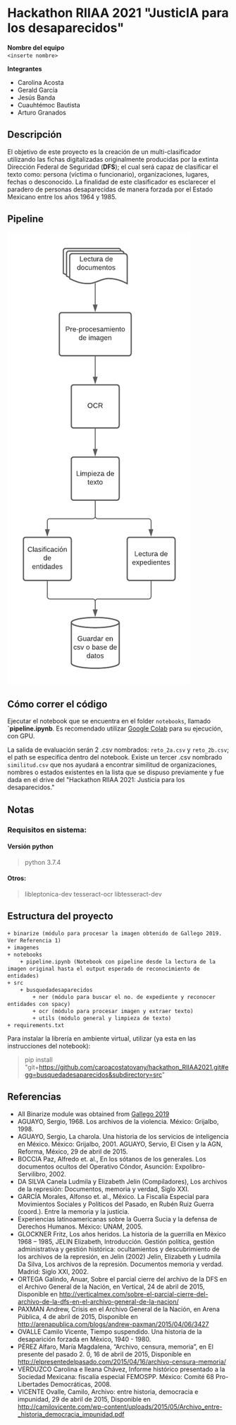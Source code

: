 # Hackathon RIIAA 2021 "JusticIA para los desaparecidos"

**Nombre del equipo**  
`<inserte nombre>`


**Integrantes**
* Carolina Acosta
* Gerald García
* Jesús Banda
* Cuauhtémoc Bautista
* Arturo Granados

## Descripción

El objetivo de este proyecto es la creación de un multi-clasificador utilizando las fichas digitalizadas
originalmente producidas por la extinta Dirección Federal de Seguridad (**DFS**); el cual será capaz de 
clasificar el texto como: persona (víctima o funcionario), organizaciones, lugares, fechas o desconocido.
La finalidad de este clasificador es esclarecer el paradero de personas desaparecidas de manera forzada 
por el Estado Mexicano entre los años 1964 y 1985.


## Pipeline
![Pipeline](./imagenes/pipeline.png "Pipeline")

## Cómo correr el código
Ejecutar el notebook que se encuentra en el folder `notebooks`, llamado **`pipeline.ipynb**. 
Es recomendado utilizar [Google Colab](https://colab.research.google.com) para su ejecución, con GPU.

La salida de evaluación serán 2 .csv nombrados: `reto_2a.csv` y `reto_2b.csv`; el path se especifíca dentro del notebook.
Existe un tercer .csv nombrado `similitud.csv` que nos ayudará a encontrar similitud de organizaciones, nombres o estados
existentes en la lista que se dispuso previamente y fue dada en el drive del "Hackathon RIIAA 2021: Justicia para los desaparecidos."



## Notas
### Requisitos en sistema:

#### Versión python
> python 3.7.4

#### Otros:
> libleptonica-dev tesseract-ocr libtesseract-dev

## Estructura del proyecto

```
+ binarize (módulo para procesar la imagen obtenido de Gallego 2019. Ver Referencia 1)
+ imagenes
+ notebooks
    + pipeline.ipynb (Notebook con pipeline desde la lectura de la imagen original hasta el output esperado de reconocimiento de entidades)
+ src
    + busquedadesaparecidos 
        + ner (módulo para buscar el no. de expediente y reconocer entidades con spacy)
        + ocr (módulo para procesar imagen y extraer texto)
        + utils (módulo general y limpieza de texto)
+ requirements.txt
```

Para instalar la librería en ambiente virtual, utilizar (ya esta en las instrucciones del notebook):
> pip install "git+https://github.com/caroacostatovany/hackathon_RIIAA2021.git#egg=busquedadesaparecidos&subdirectory=src"


## Referencias

- All Binarize module was obtained from [Gallego 2019](https://github.com/ajgallego/document-image-binarization) 
- AGUAYO, Sergio, 1968. Los archivos de la violencia. México: Grijalbo, 1998.
- AGUAYO, Sergio, La charola. Una historia de los servicios de inteligencia en México. México: Grijalbo, 2001.
AGUAYO, Servio, El Cisen y la AGN, Reforma, México, 29 de abril de 2015.
- BOCCIA Paz, Alfredo et. al., En los sótanos de los generales. Los documentos ocultos del Operativo Cóndor, Asunción: Expolibro-Servilibro, 2002. 
- DA SILVA Canela Ludmila y Elizabeth Jelin (Compiladores), Los archivos de la represión: Documentos, memoria y verdad, Siglo XXI.
- GARCÍA Morales, Alfonso et. al., México. La Fiscalía Especial para Movimientos Sociales y Políticos del Pasado, en Rubén Ruiz Guerra (coord.). Entre la memoria y la justicia.
- Experiencias latinoamericanas sobre la Guerra Sucia y la defensa de Derechos Humanos. México: UNAM, 2005.
- GLOCKNER Fritz, Los años heridos. La historia de la guerrilla en Mèxico 1968 – 1985, JELIN Elizabeth, Introducción. Gestión política, gestión administrativa y gestión histórica: ocultamientos y descubrimiento de los archivos de la represión, en Jelin (2002) Jelin, Elizabeth y Ludmila Da Silva, Los archivos de la represión. Documentos memoria y verdad. Madrid: Siglo XXI, 2002.
- ORTEGA Galindo, Anuar, Sobre el parcial cierre del archivo de la DFS en el Archivo General de la Nación, en Vertical, 24 de abril de 2015, Disponible en http://verticalmex.com/sobre-el-parcial-cierre-del-archivo-de-la-dfs-en-el-archivo-general-de-la-nacion/
- PAXMAN Andrew, Crisis en el Archivo General de la Nación, en Arena Pública, 4 de abril de 2015, Disponible en http://arenapublica.com/blogs/andrew-paxman/2015/04/06/3427
- OVALLE Camilo Vicente, Tiempo suspendido. Una historia de la desaparición forzada en Mèxico, 1940 - 1980.
- PÉREZ Alfaro, María Magdalena, “Archivo, censura, memoria”, en El presente del pasado 2. 0, 16 de abril de 2015, Disponible en http://elpresentedelpasado.com/2015/04/16/archivo-censura-memoria/
- VERDUZCO Carolina e Ileana Chávez, Informe histórico presentado a la Sociedad Mexicana: fiscalía especial FEMOSPP. México: Comité 68 Pro-Libertades Democráticas, 2008.
- VICENTE Ovalle, Camilo, Archivo: entre historia, democracia e impunidad, 29 de abril de 2015, Disponible en http://camilovicente.com/wp-content/uploads/2015/05/Archivo_entre-_historia_democracia_impunidad.pdf
